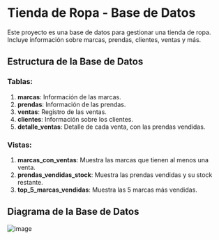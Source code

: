 # Tienda de Ropa - Base de Datos

Este proyecto es una base de datos para gestionar una tienda de ropa. Incluye información sobre marcas, prendas, clientes, ventas y más.

## Estructura de la Base de Datos

### Tablas:
1. **marcas**: Información de las marcas.
2. **prendas**: Información de las prendas.
3. **ventas**: Registro de las ventas.
4. **clientes**: Información sobre los clientes.
5. **detalle_ventas**: Detalle de cada venta, con las prendas vendidas.

### Vistas:
1. **marcas_con_ventas**: Muestra las marcas que tienen al menos una venta.
2. **prendas_vendidas_stock**: Muestra las prendas vendidas y su stock restante.
3. **top_5_marcas_vendidas**: Muestra las 5 marcas más vendidas.

## Diagrama de la Base de Datos
![image](https://github.com/user-attachments/assets/55a12031-5fd7-4726-88d4-bcce3d2847fb)
